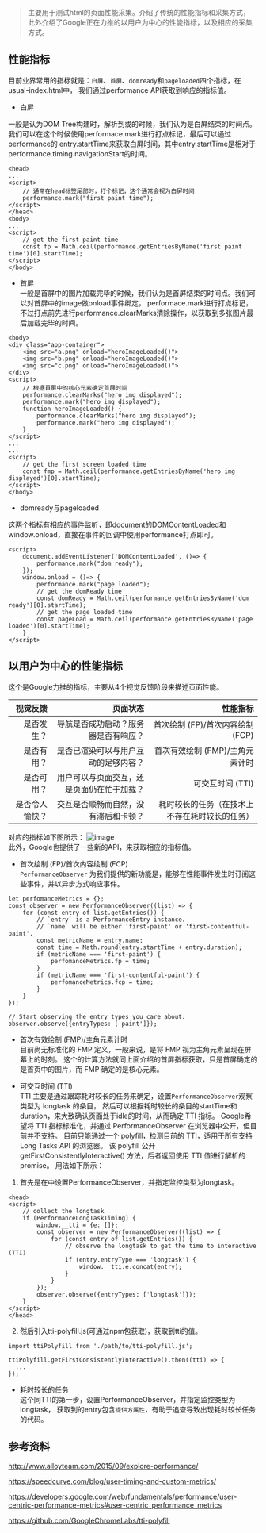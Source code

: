 > 主要用于测试html的页面性能采集。介绍了传统的性能指标和采集方式，
此外介绍了Google正在力推的以用户为中心的性能指标，以及相应的采集方式。

## 性能指标
目前业界常用的指标就是：`白屏`、`首屏`、`domready`和`pageloaded`四个指标，在usual-index.html中，
我们通过performance API获取到响应的指标值。  

* 白屏

一般是认为DOM Tree构建时，解析到</head>或<body>的时候，我们认为是白屏结束的时间点。
我们可以在这个时候使用performace.mark进行打点标记，最后可以通过performance的
entry.startTime来获取白屏时间，其中entry.startTime是相对于performance.timing.navigationStart的时间。
```
<head>
...
<script>
    // 通常在head标签尾部时，打个标记，这个通常会视为白屏时间
    performance.mark("first paint time");
</script>
</head>
<body>
...
<script>
    // get the first paint time
    const fp = Math.ceil(performance.getEntriesByName('first paint time')[0].startTime);
</script>
</body>
```

* 首屏  
一般是首屏中的图片加载完毕的时候，我们认为是首屏结束的时间点。我们可以对首屏中的image做onload事件绑定，
performace.mark进行打点标记，不过打点前先进行performance.clearMarks清除操作，以获取到多张图片最后加载完毕的时间。
```
<body>
<div class="app-container">
    <img src="a.png" onload="heroImageLoaded()">
    <img src="b.png" onload="heroImageLoaded()">
    <img src="c.png" onload="heroImageLoaded()">
</div>
<script>
    // 根据首屏中的核心元素确定首屏时间
    performance.clearMarks("hero img displayed");
    performance.mark("hero img displayed");
    function heroImageLoaded() {
        performance.clearMarks("hero img displayed");
        performance.mark("hero img displayed");
    }
</script>
...
...
<script>
    // get the first screen loaded time
    const fmp = Math.ceil(performance.getEntriesByName('hero img displayed')[0].startTime);
</script>
</body>
```
* domready与pageloaded  

这两个指标有相应的事件监听，即document的DOMContentLoaded和window.onload，直接在事件的回调中使用performance打点即可。
```
<script>
    document.addEventListener('DOMContentLoaded', ()=> {
        performance.mark("dom ready");
    });
    window.onload = ()=> {
        performance.mark("page loaded");
        // get the domReady time
        const domReady = Math.ceil(performance.getEntriesByName('dom ready')[0].startTime);
        // get the page loaded time
        const pageLoad = Math.ceil(performance.getEntriesByName('page loaded')[0].startTime);
    }
</script>
```
## 以用户为中心的性能指标
这个是Google力推的指标，主要从4个视觉反馈阶段来描述页面性能。  

| 视觉反馈 | 页面状态  | 性能指标  |
| -----: | -----: | ----: |
| 是否发生？| 导航是否成功启动？服务器是否有响应？ | 首次绘制 (FP)/首次内容绘制 (FCP) |
| 是否有用？| 是否已渲染可以与用户互动的足够内容？ | 首次有效绘制 (FMP)/主角元素计时 |
| 是否可用？| 用户可以与页面交互，还是页面仍在忙于加载？ | 可交互时间 (TTI) |
| 是否令人愉快？| 交互是否顺畅而自然，没有滞后和卡顿？ | 耗时较长的任务（在技术上不存在耗时较长的任务） |

对应的指标如下图所示：
![image](https://gss0.baidu.com/94o3dSag_xI4khGko9WTAnF6hhy/map/pic/item/08f790529822720e4e88381c75cb0a46f31fab96.jpg)  
此外，Google也提供了一些新的API，来获取相应的指标值。

* 首次绘制 (FP)/首次内容绘制 (FCP)  
`PerformanceObserver` 为我们提供的新功能是，能够在性能事件发生时订阅这些事件，并以异步方式响应事件。
```
let perfomanceMetrics = {};
const observer = new PerformanceObserver((list) => {
    for (const entry of list.getEntries()) {
        // `entry` is a PerformanceEntry instance.
        // `name` will be either 'first-paint' or 'first-contentful-paint'.
        const metricName = entry.name;
        const time = Math.round(entry.startTime + entry.duration);
        if (metricName === 'first-paint') {
            perfomanceMetrics.fp = time;
        }
        if (metricName === 'first-contentful-paint') {
            perfomanceMetrics.fcp = time;
        }
    }
});

// Start observing the entry types you care about.
observer.observe({entryTypes: ['paint']});
```

* 首次有效绘制 (FMP)/主角元素计时  
目前尚无标准化的 FMP 定义，一般来说，是将 FMP 视为主角元素呈现在屏幕上的时刻。
这个的计算方法就同上面介绍的首屏指标获取，只是首屏确定的是首页中的图片，而 FMP 确定的是核心元素。

* 可交互时间 (TTI)  
TTI 主要是通过跟踪耗时较长的任务来确定，设置`PerformanceObserver`观察类型为 longtask 的条目，
然后可以根据耗时较长的条目的startTime和duration，来大致确认页面处于idle的时间，从而确定 TTI 指标。
Google希望将 TTI 指标标准化，并通过 PerformanceObserver 在浏览器中公开，但目前并不支持。
目前只能通过一个 polyfill，检测目前的 TTI，适用于所有支持 Long Tasks API 的浏览器。
该 polyfill 公开 getFirstConsistentlyInteractive() 方法，后者返回使用 TTI 值进行解析的 promise。
用法如下所示：  

1. 首先是在<head>中设置PerformanceObserver，并指定监控类型为longtask。  

```
<head>
<script>
    // collect the longtask
    if (PerformanceLongTaskTiming) {
        window.__tti = {e: []};
        const observer = new PerformanceObserver((list) => {
            for (const entry of list.getEntries()) {
                // observe the longtask to get the time to interactive (TTI)
                if (entry.entryType === 'longtask') {
                    window.__tti.e.concat(entry);
                }
            }
        });
        observer.observe({entryTypes: ['longtask']});
    }
</script>
</head>
```  

2. 然后引入tti-polyfill.js(可通过npm包获取)，获取到tti的值。  

```
import ttiPolyfill from './path/to/tti-polyfill.js';

ttiPolyfill.getFirstConsistentlyInteractive().then((tti) => {
  ...
});
```

* 耗时较长的任务  
这个同TTI的第一步，设置PerformanceObserver，并指定监控类型为longtask，
获取到的entry包含`提供方属性`，有助于追查导致出现耗时较长任务的代码。

 

## 参考资料
http://www.alloyteam.com/2015/09/explore-performance/  

https://speedcurve.com/blog/user-timing-and-custom-metrics/  

https://developers.google.com/web/fundamentals/performance/user-centric-performance-metrics#user-centric_performance_metrics  

https://github.com/GoogleChromeLabs/tti-polyfill  
 